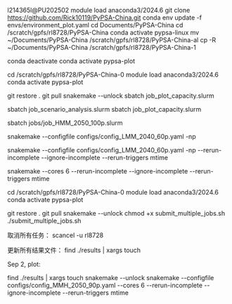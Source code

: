 l214365l@PU202502
module load anaconda3/2024.6
git clone https://github.com/Rick10119/PyPSA-China.git
conda env update -f envs/environment_plot.yaml
cd Documents/PyPSA-China
cd /scratch/gpfs/rl8728/PyPSA-China
conda activate pypsa-linux
mv ~/Documents/PyPSA-China /scratch/gpfs/rl8728/PyPSA-China-al
cp -R ~/Documents/PyPSA-China /scratch/gpfs/rl8728/PyPSA-China-1

conda deactivate
conda activate pypsa-plot

cd /scratch/gpfs/rl8728/PyPSA-China-0
module load anaconda3/2024.6
conda activate pypsa-plot

git restore .
git pull
snakemake --unlock
sbatch job_plot_capacity.slurm

sbatch job_scenario_analysis.slurm
sbatch job_plot_capacity.slurm

sbatch jobs/job_HMM_2050_100p.slurm

snakemake --configfile configs/config_LMM_2040_60p.yaml -np

snakemake --configfile configs/config_LMM_2040_60p.yaml -np --rerun-incomplete --ignore-incomplete --rerun-triggers mtime



snakemake --cores 6 --rerun-incomplete --ignore-incomplete --rerun-triggers mtime

cd /scratch/gpfs/rl8728/PyPSA-China-0
module load anaconda3/2024.6
conda activate pypsa-plot

git restore .
git pull
snakemake --unlock
chmod +x submit_multiple_jobs.sh 
./submit_multiple_jobs.sh


取消所有任务：
scancel -u rl8728

更新所有结果文件：
find ./results | xargs touch


Sep 2, plot:

find ./results | xargs touch
snakemake --unlock
snakemake --configfile configs/config_MMH_2050_90p.yaml --cores 6 --rerun-incomplete --ignore-incomplete --rerun-triggers mtime
